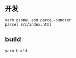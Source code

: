 


## 开发

```
yarn global add parcel-bundler
parcel src/index.html
```
## build

```
yarn build
```
